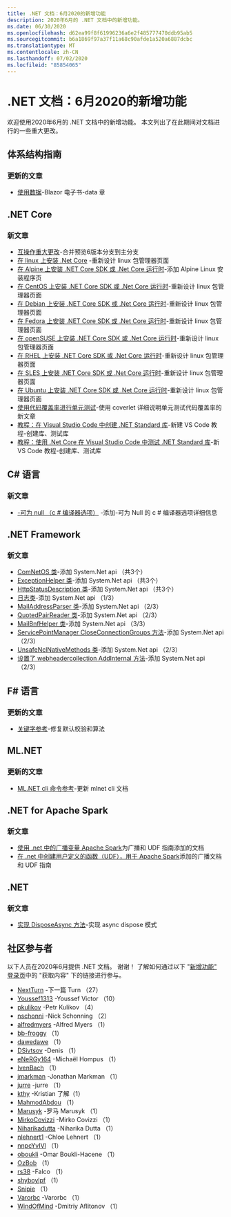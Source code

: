 ```yaml
---
title: .NET 文档：6月2020的新增功能
description: 2020年6月的 .NET 文档中的新增功能。
ms.date: 06/30/2020
ms.openlocfilehash: d62ea99f8f61996236a6e2f485777470ddb95ab5
ms.sourcegitcommit: b6a1869f97a37f11a68c90afde1a520a6887dcbc
ms.translationtype: MT
ms.contentlocale: zh-CN
ms.lasthandoff: 07/02/2020
ms.locfileid: "85854065"
---
```

# <a name="net-docs-whats-new-for-june-2020"></a>.NET 文档：6月2020的新增功能

欢迎使用2020年6月的 .NET 文档中的新增功能。 本文列出了在此期间对文档进行的一些重大更改。

## <a name="architecture-guides"></a>体系结构指南

### <a name="updated-articles"></a>更新的文章

- [使用数据](/dotnet/architecture/blazor-for-web-forms-developers/data)-Blazor 电子书-data 章

## <a name="net-core"></a>.NET Core

### <a name="new-articles"></a>新文章

- [互操作重大更改](/dotnet/core/compatibility/interop)-合并预览6版本分支到主分支
- [在 linux 上安装 .Net Core](/dotnet/core/install/linux) -重新设计 linux 包管理器页面
- [在 Alpine 上安装 .NET Core SDK 或 .Net Core 运行时](/dotnet/core/install/linux-alpine)-添加 Alpine Linux 安装程序页
- [在 CentOS 上安装 .NET Core SDK 或 .Net Core 运行时](/dotnet/core/install/linux-centos)-重新设计 linux 包管理器页面
- [在 Debian 上安装 .NET Core SDK 或 .Net Core 运行时](/dotnet/core/install/linux-debian)-重新设计 linux 包管理器页面
- [在 Fedora 上安装 .NET Core SDK 或 .Net Core 运行时](/dotnet/core/install/linux-fedora)-重新设计 linux 包管理器页面
- [在 openSUSE 上安装 .NET Core SDK 或 .Net Core 运行时](/dotnet/core/install/linux-opensuse)-重新设计 linux 包管理器页面
- [在 RHEL 上安装 .NET Core SDK 或 .Net Core 运行时](/dotnet/core/install/linux-rhel)-重新设计 linux 包管理器页面
- [在 SLES 上安装 .NET Core SDK 或 .Net Core 运行时](/dotnet/core/install/linux-sles)-重新设计 linux 包管理器页面
- [在 Ubuntu 上安装 .NET Core SDK 或 .Net Core 运行时](/dotnet/core/install/linux-ubuntu)-重新设计 linux 包管理器页面
- [使用代码覆盖率进行单元测试](/dotnet/core/testing/unit-testing-code-coverage)-使用 coverlet 详细说明单元测试代码覆盖率的新文章
- [教程：在 Visual Studio Code 中创建 .NET Standard 库](/dotnet/core/tutorials/library-with-visual-studio-code)-新建 VS Code 教程-创建库、测试库
- [教程：使用 .Net Core 在 Visual Studio Code 中测试 .NET Standard 库](/dotnet/core/tutorials/testing-library-with-visual-studio-code)-新 VS Code 教程-创建库、测试库

## <a name="c-language"></a>C# 语言

### <a name="new-articles"></a>新文章

- [-可为 null （c # 编译器选项）](/dotnet/csharp/language-reference/compiler-options/nullable-compiler-option) -添加-可为 Null 的 c # 编译器选项详细信息

## <a name="net-framework"></a>.NET Framework

### <a name="new-articles"></a>新文章

- [ComNetOS 类](/dotnet/framework/additional-apis/system.net.comnetos)-添加 System.Net api （共3个）
- [ExceptionHelper 类](/dotnet/framework/additional-apis/system.net.exceptionhelper)-添加 System.Net api （共3个）
- [HttpStatusDescription 类](/dotnet/framework/additional-apis/system.net.httpstatusdescription)-添加 System.Net api （共3个）
- [日志类](/dotnet/framework/additional-apis/system.net.logging)-添加 System.Net api （1/3）
- [MailAddressParser 类](/dotnet/framework/additional-apis/system.net.mail.mailaddressparser)-添加 System.Net api （2/3）
- [QuotedPairReader 类](/dotnet/framework/additional-apis/system.net.mail.quotedpairreader)-添加 System.Net api （2/3）
- [MailBnfHelper 类](/dotnet/framework/additional-apis/system.net.mime.mailbnfhelper)-添加 System.Net api （3/3）
- [ServicePointManager CloseConnectionGroups 方法](/dotnet/framework/additional-apis/system.net.servicepointmanager.closeconnectiongroups)-添加 System.Net api （2/3）
- [UnsafeNclNativeMethods 类](/dotnet/framework/additional-apis/system.net.unsafenclnativemethods)-添加 System.Net api （2/3）
- [设置了 webheadercollection AddInternal 方法](/dotnet/framework/additional-apis/system.net.webheadercollection.addinternal)-添加 System.Net api （2/3）

## <a name="f-language"></a>F# 语言

### <a name="updated-articles"></a>更新的文章

- [关键字参考](/dotnet/fsharp/language-reference/keyword-reference)-修复默认校验和算法

## <a name="mlnet"></a>ML.NET

### <a name="updated-articles"></a>更新的文章

- [ML.NET cli 命令参考](/dotnet/machine-learning/reference/ml-net-cli-reference)-更新 mlnet cli 文档

## <a name="net-for-apache-spark"></a>.NET for Apache Spark

### <a name="new-articles"></a>新文章

- [使用 .net 中的广播变量 Apache Spark](/dotnet/spark/how-to-guides/broadcast-guide)为广播和 UDF 指南添加的文档
- [在 .net 中创建用户定义的函数（UDF），用于 Apache Spark](/dotnet/spark/how-to-guides/udf-guide)添加的广播文档和 UDF 指南

## <a name="net"></a>.NET

### <a name="new-articles"></a>新文章

- [实现 DisposeAsync 方法](/dotnet/standard/garbage-collection/implementing-disposeasync)-实现 async dispose 模式

## <a name="community-contributors"></a>社区参与者

以下人员在2020年6月提供 .NET 文档。 谢谢！ 了解如何通过以下 "[新增功能" 登录页](index.yml)中的 "获取内容" 下的链接进行参与。

- [NextTurn](https://github.com/NextTurn) -下一篇 Turn （27）
- [Youssef1313](https://github.com/Youssef1313) -Youssef Victor （10）
- [pkulikov](https://github.com/pkulikov) -Petr Kulikov （4）
- [nschonni](https://github.com/nschonni) -Nick Schonning （2）
- [alfredmyers](https://github.com/alfredmyers) -Alfred Myers （1）
- [bb-froggy](https://github.com/bb-froggy) （1）
- [dawedawe](https://github.com/dawedawe) （1）
- [DSivtsov](https://github.com/DSivtsov) -Denis （1）
- [eNeRGy164](https://github.com/eNeRGy164) -Michaël Hompus （1）
- [IvenBach](https://github.com/IvenBach) （1）
- [jmarkman](https://github.com/jmarkman) -Jonathan Markman （1）
- [jurre](https://github.com/jurre) -jurre （1）
- [kthy](https://github.com/kthy) -Kristian 了解（1）
- [MahmodAbdou](https://github.com/MahmodAbdou) （1）
- [Marusyk](https://github.com/Marusyk) -罗马 Marusyk （1）
- [MirkoCovizzi](https://github.com/MirkoCovizzi) -Mirko Covizzi （1）
- [Niharikadutta](https://github.com/Niharikadutta) -Niharika Dutta （1）
- [nlehnert1](https://github.com/nlehnert1) -Chloe Lehnert （1）
- [nnpcYvIVl](https://github.com/nnpcYvIVl) （1）
- [oboukli](https://github.com/oboukli) -Omar Boukli-Hacene （1）
- [OzBob](https://github.com/OzBob) （1）
- [rs38](https://github.com/rs38) -Falco （1）
- [shyboylpf](https://github.com/shyboylpf) （1）
- [Snipie](https://github.com/Snipie) （1）
- [Varorbc](https://github.com/Varorbc) -Varorbc （1）
- [WindOfMind](https://github.com/WindOfMind) -Dmitriy Aflitonov （1）
